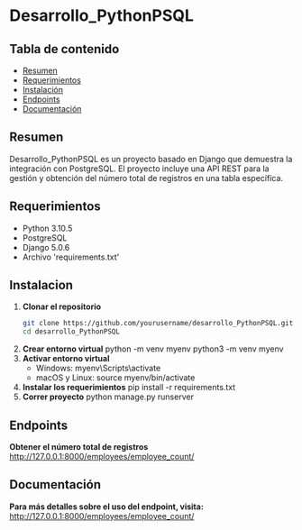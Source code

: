# Desarrollo_PythonPSQL

## Tabla de contenido
- [Resumen](#resumen)
- [Requerimientos](#requerimientos)
- [Instalación](#instalación)
- [Endpoints](#endpoints)
- [Documentación](#documentación)


## Resumen
Desarrollo_PythonPSQL es un proyecto basado en Django que demuestra la integración con PostgreSQL. El proyecto incluye una API REST para la gestión y obtención del número total de registros en una tabla específica.

## Requerimientos
- Python 3.10.5
- PostgreSQL
- Django 5.0.6
- Archivo 'requirements.txt'

## Instalacion
1. **Clonar el repositorio**
   ```bash
   git clone https://github.com/yourusername/desarrollo_PythonPSQL.git
   cd desarrollo_PythonPSQL
2. **Crear entorno virtual**
   python -m venv myenv
   python3 -m venv myenv
4. **Activar entorno virtual**
   - Windows:
      myenv\Scripts\activate
   - macOS y Linux:
      source myenv/bin/activate
5. **Instalar los requerimientos**
   pip install -r requirements.txt
6. **Correr proyecto**
   python manage.py runserver


## Endpoints
**Obtener el número total de registros**
http://127.0.0.1:8000/employees/employee_count/

## Documentación
**Para más detalles sobre el uso del endpoint, visita:**
http://127.0.0.1:8000/employees/employee_count/


